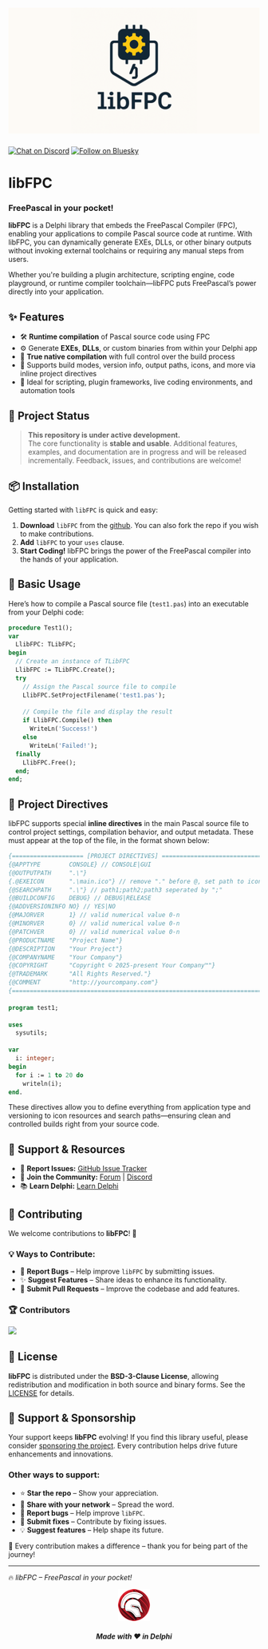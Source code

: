 # ![libFPC](media/libfpc.png)  
[![Chat on Discord](https://img.shields.io/discord/754884471324672040?style=for-the-badge)](https://discord.gg/tPWjMwK) [![Follow on Bluesky](https://img.shields.io/badge/Bluesky-tinyBigGAMES-blue?style=for-the-badge&logo=bluesky)](https://bsky.app/profile/tinybiggames.com)  

# libFPC

### **FreePascal in your pocket!**

**libFPC** is a Delphi library that embeds the FreePascal Compiler (FPC), enabling your applications to compile Pascal source code at runtime. With libFPC, you can dynamically generate EXEs, DLLs, or other binary outputs without invoking external toolchains or requiring any manual steps from users.

Whether you're building a plugin architecture, scripting engine, code playground, or runtime compiler toolchain—libFPC puts FreePascal’s power directly into your application.

## ✨ Features

- 🛠️ **Runtime compilation** of Pascal source code using FPC  
- ⚙️ Generate **EXEs**, **DLLs**, or custom binaries from within your Delphi app  
- 🚀 **True native compilation** with full control over the build process  
- 🔧 Supports build modes, version info, output paths, icons, and more via inline project directives  
- 🧩 Ideal for scripting, plugin frameworks, live coding environments, and automation tools

## 🚧 Project Status

> **This repository is under active development.**  
> The core functionality is **stable and usable**. Additional features, examples, and documentation are in progress and will be released incrementally. Feedback, issues, and contributions are welcome!

## 📦 Installation

Getting started with `libFPC` is quick and easy:

1. **Download** `libFPC` from the [github](https://github.com/tinyBigGAMES/libFPC/archive/refs/heads/main.zip).  You can also fork the repo if you wish to make contributions.
2. **Add** `libFPC` to your `uses` clause.  
3. **Start Coding!** libFPC brings the power of the FreePascal compiler into the hands of your application.

## 🚀 Basic Usage

Here’s how to compile a Pascal source file (`test1.pas`) into an executable from your Delphi code:

```pascal
procedure Test1();
var
  LlibFPC: TLibFPC;
begin
  // Create an instance of TLibFPC
  LlibFPC := TLibFPC.Create();
  try
    // Assign the Pascal source file to compile
    LlibFPC.SetProjectFilename('test1.pas');

    // Compile the file and display the result
    if LlibFPC.Compile() then
      WriteLn('Success!')
    else
      WriteLn('Failed!');
  finally
    LlibFPC.Free();
  end;
end;
```

## 🧾 Project Directives

libFPC supports special **inline directives** in the main Pascal source file to control project settings, compilation behavior, and output metadata. These must appear at the top of the file, in the format shown below:

```pascal
{==================== [PROJECT DIRECTIVES] =================================}
{@APPTYPE        CONSOLE} // CONSOLE|GUI
{@OUTPUTPATH     ".\"}
{.@EXEICON       ".\main.ico"} // remove "." before @, set path to icon
{@SEARCHPATH     ".\"} // path1;path2;path3 seperated by ";"
{@BUILDCONFIG    DEBUG} // DEBUG|RELEASE
{@ADDVERSIONINFO NO} // YES|NO
{@MAJORVER       1} // valid numerical value 0-n
{@MINORVER       0} // valid numerical value 0-n
{@PATCHVER       0} // valid numerical value 0-n
{@PRODUCTNAME    "Project Name"}
{@DESCRIPTION    "Your Project"}
{@COMPANYNAME    "Your Company"}
{@COPYRIGHT      "Copyright © 2025-present Your Company™"}
{@TRADEMARK      "All Rights Reserved."}
{@COMMENT        "http://yourcompany.com"}
{===========================================================================}

program test1;

uses
  sysutils;

var
  i: integer;  
begin
  for i := 1 to 20 do
    writeln(i);
end.
```

These directives allow you to define everything from application type and versioning to icon resources and search paths—ensuring clean and controlled builds right from your source code.

## 💬 Support & Resources

- 🐞 **Report Issues:** [GitHub Issue Tracker](https://github.com/tinyBigGAMES/libFPC/issues)  
- 💬 **Join the Community:** [Forum](https://github.com/tinyBigGAMES/libFPC/discussions) | [Discord](https://discord.gg/tPWjMwK)  
- 📚 **Learn Delphi:** [Learn Delphi](https://learndelphi.org)  

## 🤝 Contributing

We welcome contributions to **libFPC**! 🚀  

### 💡 Ways to Contribute:
- 🐛 **Report Bugs** – Help improve `libFPC` by submitting issues.  
- ✨ **Suggest Features** – Share ideas to enhance its functionality.  
- 🔧 **Submit Pull Requests** – Improve the codebase and add features.  

### 🏆 Contributors

<a href="https://github.com/tinyBigGAMES/libFPC/graphs/contributors">
  <img src="https://contrib.rocks/image?repo=tinyBigGAMES/libFPC&max=500&columns=20&anon=1" />
</a>

## 📜 License

**libFPC** is distributed under the **BSD-3-Clause License**, allowing redistribution and modification in both source and binary forms. 
See the [LICENSE](https://github.com/tinyBigGAMES/libFPC?tab=BSD-3-Clause-1-ov-file#BSD-3-Clause-1-ov-file) for details.

## 💖 Support & Sponsorship

Your support keeps **libFPC** evolving! If you find this library useful, please consider [sponsoring the project](https://github.com/sponsors/tinyBigGAMES). Every contribution helps drive future enhancements and innovations.

### Other ways to support:
- ⭐ **Star the repo** – Show your appreciation.  
- 📢 **Share with your network** – Spread the word.  
- 🐛 **Report bugs** – Help improve `libFPC`.  
- 🔧 **Submit fixes** – Contribute by fixing issues.  
- 💡 **Suggest features** – Help shape its future.  

🚀 Every contribution makes a difference – thank you for being part of the journey!  
  
---

🔥 *libFPC – FreePascal in your pocket!*

<p align="center">
  <img src="media/delphi.png" alt="Delphi">
</p>
<h5 align="center">Made with ❤️ in Delphi</h5>

